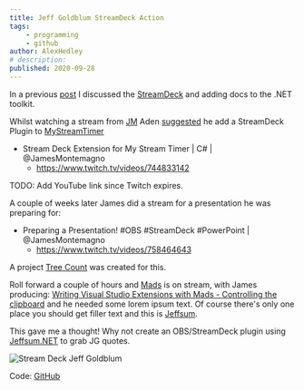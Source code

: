 ```yaml
---
title: Jeff Goldblum StreamDeck Action
tags:
    - programming
    - github
author: AlexHedley
# description: 
published: 2020-09-28
---
```


In a previous [post](/post/StreamDeckToolkit/) I discussed the [StreamDeck](https://www.elgato.com/en/gaming/stream-deck) and adding docs to the .NET toolkit.

Whilst watching a stream from [JM](https://www.twitch.tv/jamesmontemagno/) Aden [suggested](https://github.com/jamesmontemagno/MyStreamTimer/issues/36) he add a StreamDeck Plugin to [MyStreamTimer](https://www.mystreamtimer.com/)

- Stream Deck Extension for My Stream Timer | C# | @JamesMontemagno
  - https://www.twitch.tv/videos/744833142

TODO: Add YouTube link since Twitch expires.

A couple of weeks later James did a stream for a presentation he was preparing for:

- Preparing a Presentation! #OBS #StreamDeck #PowerPoint | @JamesMontemagno
  - https://www.twitch.tv/videos/758464643

A project [Tree Count](https://github.com/jamesmontemagno/streamdeck-treecount/) was created for this.

Roll forward a couple of hours and [Mads](https://twitter.com/mkristensen) is on stream, with James producing: [Writing Visual Studio Extensions with Mads - Controlling the clipboard](https://www.youtube.com/watch?v=y_nTdXzterM&list=PLReL099Y5nRdG2n1PrY_tbCsUznoYvqkS) and he needed some lorem ipsum text. Of course there's only one place you should get filler text and this is [Jeffsum](https://jeffsum.com/).

This gave me a thought! Why not create an OBS/StreamDeck plugin using [Jeffsum.NET](https://github.com/jamesmontemagno/Jeffsum.NET) to grab JG quotes.

![Stream Deck Jeff Goldblum](images/jg/StreamDeck-JeffGoldblum.png "Stream Deck Jeff Goldblum")

Code: [GitHub](https://github.com/AlexHedley/JeffGoldblum)
